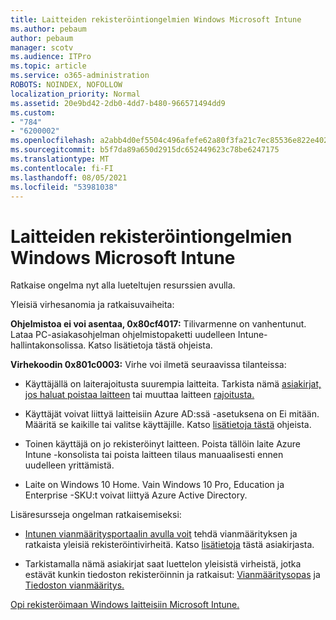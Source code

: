 ```yaml
---
title: Laitteiden rekisteröintiongelmien Windows Microsoft Intune
ms.author: pebaum
author: pebaum
manager: scotv
ms.audience: ITPro
ms.topic: article
ms.service: o365-administration
ROBOTS: NOINDEX, NOFOLLOW
localization_priority: Normal
ms.assetid: 20e9bd42-2db0-4dd7-b480-966571494dd9
ms.custom:
- "784"
- "6200002"
ms.openlocfilehash: a2abb4d0ef5504c496afefe62a80f3fa21c7ec85536e822e402be33b3617b59e
ms.sourcegitcommit: b5f7da89a650d2915dc652449623c78be6247175
ms.translationtype: MT
ms.contentlocale: fi-FI
ms.lasthandoff: 08/05/2021
ms.locfileid: "53981038"
---
```

# <a name="troubleshoot-issues-with-enrolling-windows-devices-in-microsoft-intune"></a>Laitteiden rekisteröintiongelmien Windows Microsoft Intune

Ratkaise ongelma nyt alla lueteltujen resurssien avulla.
  
Yleisiä virhesanomia ja ratkaisuvaiheita:
  
 **Ohjelmistoa ei voi asentaa, 0x80cf4017:** Tilivarmenne on vanhentunut. Lataa PC-asiakasohjelman ohjelmistopaketti uudelleen Intune-hallintakonsolissa. Katso lisätietoja tästä ohjeista.
  
 **Virhekoodin 0x801c0003:** Virhe voi ilmetä seuraavissa tilanteissa:
  
-  Käyttäjällä on laiterajoitusta suurempia laitteita. Tarkista nämä [asiakirjat, jos haluat poistaa laitteen](https://docs.microsoft.com/intune/devices-wipe) tai muuttaa laitteen [rajoitusta.](https://docs.microsoft.com/intune/enrollment-restrictions-set#set-device-limit-restrictions)

-  Käyttäjät voivat liittyä laitteisiin Azure AD:ssä -asetuksena on Ei mitään. Määritä se kaikille tai valitse käyttäjille. Katso [lisätietoja tästä](https://docs.microsoft.com/azure/active-directory/device-management-azure-portal#configure-device-settings) ohjeista.

-  Toinen käyttäjä on jo rekisteröinyt laitteen. Poista tällöin laite Azure Intune -konsolista tai poista laitteen tilaus manuaalisesti ennen uudelleen yrittämistä.

-  Laite on Windows 10 Home. Vain Windows 10 Pro, Education ja Enterprise -SKU:t voivat liittyä Azure Active Directory.

Lisäresursseja ongelman ratkaisemiseksi:
  
-  [Intunen vianmääritysportaalin avulla voit](https://devicemanagement.microsoft.com/#blade/Microsoft_Intune_DeviceSettings/TroubleshootBlade) tehdä vianmäärityksen ja ratkaista yleisiä rekisteröintivirheitä. Katso [lisätietoja](https://docs.microsoft.com/intune/help-desk-operators) tästä asiakirjasta.

-  Tarkistamalla nämä asiakirjat saat luettelon yleisistä virheistä, jotka estävät kunkin tiedoston rekisteröinnin ja ratkaisut: [Vianmääritysopas](https://support.microsoft.com/help/4089533/troubleshooting-windows-device-enrollment-problems-in-microsoft-intune) ja [Tiedoston vianmääritys.](https://docs.microsoft.com/troubleshoot/mem/intune/troubleshoot-device-enrollment-in-intune)

[Opi rekisteröimaan Windows laitteisiin Microsoft Intune.](https://docs.microsoft.com/intune/windows-enroll)

